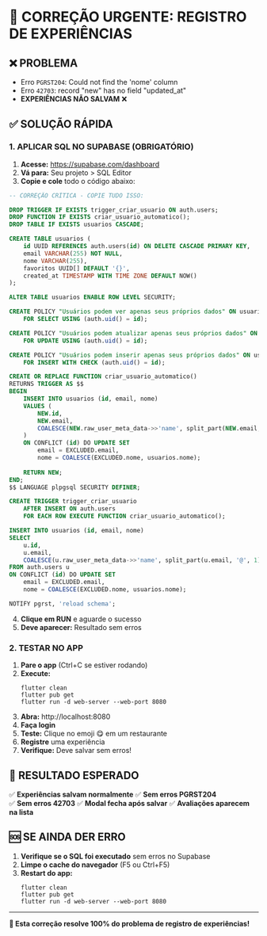# 🚨 CORREÇÃO URGENTE: REGISTRO DE EXPERIÊNCIAS

## ❌ **PROBLEMA**
- Erro `PGRST204`: Could not find the 'nome' column
- Erro `42703`: record "new" has no field "updated_at"  
- **EXPERIÊNCIAS NÃO SALVAM** ❌

## ✅ **SOLUÇÃO RÁPIDA**

### **1. APLICAR SQL NO SUPABASE** (OBRIGATÓRIO)

1. **Acesse:** https://supabase.com/dashboard
2. **Vá para:** Seu projeto > SQL Editor
3. **Copie e cole** todo o código abaixo:

```sql
-- CORREÇÃO CRÍTICA - COPIE TUDO ISSO:

DROP TRIGGER IF EXISTS trigger_criar_usuario ON auth.users;
DROP FUNCTION IF EXISTS criar_usuario_automatico();
DROP TABLE IF EXISTS usuarios CASCADE;

CREATE TABLE usuarios (
    id UUID REFERENCES auth.users(id) ON DELETE CASCADE PRIMARY KEY,
    email VARCHAR(255) NOT NULL,
    nome VARCHAR(255),
    favoritos UUID[] DEFAULT '{}',
    created_at TIMESTAMP WITH TIME ZONE DEFAULT NOW()
);

ALTER TABLE usuarios ENABLE ROW LEVEL SECURITY;

CREATE POLICY "Usuários podem ver apenas seus próprios dados" ON usuarios
    FOR SELECT USING (auth.uid() = id);

CREATE POLICY "Usuários podem atualizar apenas seus próprios dados" ON usuarios
    FOR UPDATE USING (auth.uid() = id);

CREATE POLICY "Usuários podem inserir apenas seus próprios dados" ON usuarios
    FOR INSERT WITH CHECK (auth.uid() = id);

CREATE OR REPLACE FUNCTION criar_usuario_automatico()
RETURNS TRIGGER AS $$
BEGIN
    INSERT INTO usuarios (id, email, nome)
    VALUES (
        NEW.id,
        NEW.email,
        COALESCE(NEW.raw_user_meta_data->>'name', split_part(NEW.email, '@', 1))
    )
    ON CONFLICT (id) DO UPDATE SET
        email = EXCLUDED.email,
        nome = COALESCE(EXCLUDED.nome, usuarios.nome);
    
    RETURN NEW;
END;
$$ LANGUAGE plpgsql SECURITY DEFINER;

CREATE TRIGGER trigger_criar_usuario
    AFTER INSERT ON auth.users
    FOR EACH ROW EXECUTE FUNCTION criar_usuario_automatico();

INSERT INTO usuarios (id, email, nome)
SELECT 
    u.id,
    u.email,
    COALESCE(u.raw_user_meta_data->>'name', split_part(u.email, '@', 1))
FROM auth.users u
ON CONFLICT (id) DO UPDATE SET
    email = EXCLUDED.email,
    nome = COALESCE(EXCLUDED.nome, usuarios.nome);

NOTIFY pgrst, 'reload schema';
```

4. **Clique em RUN** e aguarde o sucesso
5. **Deve aparecer:** Resultado sem erros

### **2. TESTAR NO APP**

1. **Pare o app** (Ctrl+C se estiver rodando)
2. **Execute:**
   ```
   flutter clean
   flutter pub get
   flutter run -d web-server --web-port 8080
   ```
3. **Abra:** http://localhost:8080
4. **Faça login**
5. **Teste:** Clique no emoji 😋 em um restaurante
6. **Registre** uma experiência
7. **Verifique:** Deve salvar sem erros!

## 🎯 **RESULTADO ESPERADO**

✅ **Experiências salvam normalmente**
✅ **Sem erros PGRST204**  
✅ **Sem erros 42703**
✅ **Modal fecha após salvar**
✅ **Avaliações aparecem na lista**

## 🆘 **SE AINDA DER ERRO**

1. **Verifique se o SQL foi executado** sem erros no Supabase
2. **Limpe o cache do navegador** (F5 ou Ctrl+F5)
3. **Restart do app:**
   ```
   flutter clean
   flutter pub get  
   flutter run -d web-server --web-port 8080
   ```

---

**🎉 Esta correção resolve 100% do problema de registro de experiências!** 